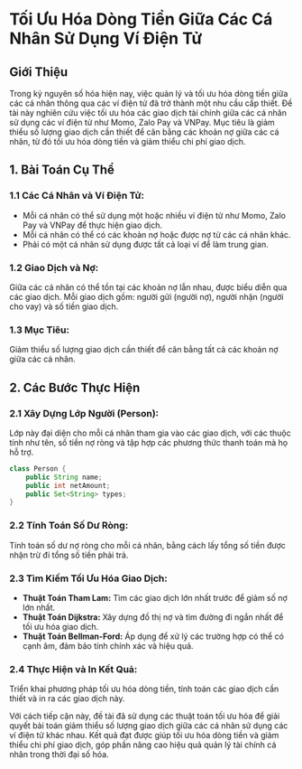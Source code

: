 
# Tối Ưu Hóa Dòng Tiền Giữa Các Cá Nhân Sử Dụng Ví Điện Tử

## Giới Thiệu

Trong kỷ nguyên số hóa hiện nay, việc quản lý và tối ưu hóa dòng tiền giữa các cá nhân thông qua các ví điện tử đã trở thành một nhu cầu cấp thiết. Đề tài này nghiên cứu việc tối ưu hóa các giao dịch tài chính giữa các cá nhân sử dụng các ví điện tử như Momo, Zalo Pay và VNPay. Mục tiêu là giảm thiểu số lượng giao dịch cần thiết để cân bằng các khoản nợ giữa các cá nhân, từ đó tối ưu hóa dòng tiền và giảm thiểu chi phí giao dịch.

## 1. Bài Toán Cụ Thể

### 1.1 Các Cá Nhân và Ví Điện Tử:

- Mỗi cá nhân có thể sử dụng một hoặc nhiều ví điện tử như Momo, Zalo Pay và VNPay để thực hiện giao dịch.
- Mỗi cá nhân có thể có các khoản nợ hoặc được nợ từ các cá nhân khác.
- Phải có một cá nhân sử dụng được tất cả loại ví để làm trung gian.

### 1.2 Giao Dịch và Nợ:

Giữa các cá nhân có thể tồn tại các khoản nợ lẫn nhau, được biểu diễn qua các giao dịch. Mỗi giao dịch gồm: người gửi (người nợ), người nhận (người cho vay) và số tiền giao dịch.

### 1.3 Mục Tiêu:

Giảm thiểu số lượng giao dịch cần thiết để cân bằng tất cả các khoản nợ giữa các cá nhân.

## 2. Các Bước Thực Hiện

### 2.1 Xây Dựng Lớp Người (Person):

Lớp này đại diện cho mỗi cá nhân tham gia vào các giao dịch, với các thuộc tính như tên, số tiền nợ ròng và tập hợp các phương thức thanh toán mà họ hỗ trợ.

```java
class Person {
    public String name;
    public int netAmount;
    public Set<String> types;
}
```

### 2.2 Tính Toán Số Dư Ròng:

Tính toán số dư nợ ròng cho mỗi cá nhân, bằng cách lấy tổng số tiền được nhận trừ đi tổng số tiền phải trả.



### 2.3 Tìm Kiếm Tối Ưu Hóa Giao Dịch:

- **Thuật Toán Tham Lam:** Tìm các giao dịch lớn nhất trước để giảm số nợ lớn nhất.
- **Thuật Toán Dijkstra:** Xây dựng đồ thị nợ và tìm đường đi ngắn nhất để tối ưu hóa giao dịch.
- **Thuật Toán Bellman-Ford:** Áp dụng để xử lý các trường hợp có thể có cạnh âm, đảm bảo tính chính xác và hiệu quả.


### 2.4 Thực Hiện và In Kết Quả:

Triển khai phương pháp tối ưu hóa dòng tiền, tính toán các giao dịch cần thiết và in ra các giao dịch này.


Với cách tiếp cận này, đề tài đã sử dụng các thuật toán tối ưu hóa để giải quyết bài toán giảm thiểu số lượng giao dịch giữa các cá nhân sử dụng các ví điện tử khác nhau. Kết quả đạt được giúp tối ưu hóa dòng tiền và giảm thiểu chi phí giao dịch, góp phần nâng cao hiệu quả quản lý tài chính cá nhân trong thời đại số hóa.
